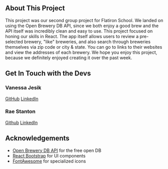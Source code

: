 ## About This Project
This project was our second group project for Flatiron School. We landed on using the Open Brewery DB API, since we both enjoy a good brew and the API itself was incredibly clean and easy to use. This project focused on honing our skills in React. The app itself allows users to review a pre-selected brewery, "like" breweries, and also search through breweries themselves via zip code or city & state. You can go to links to their websites and view the addresses of each brewery. We hope you enjoy this project, because we definitely enjoyed creating it over the past week.

## Get In Touch with the Devs

### Vanessa Jesik

[GitHub](https://github.com/vanessa-jesik)
[LinkedIn](https://linkedin.com/in/vanessa-jesik)

### Rae Stanton

[Github](https://github.com/rae-stanton)
[LinkedIn](https://linkedin.com/in/rae-stanton)

## Acknowledgements

- [Open Brewery DB API](https://openbrewerydb.org/) for the free open DB
- [React Bootstrap](https://react-bootstrap.github.io/) for UI components
- [FontAwesome](https://fontawesome.com) for specialized icons

